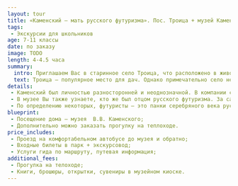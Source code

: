 ```yaml
---
layout: tour
title: «Каменский – мать русского футуризма». Пос. Троица + музей Каменского
tags:
 - Экскурсии для школьников
age: 7-11 классы
date: по заказу
image: TODO
length: 4-4.5 часа
summary:
  intro: Приглашаем Вас в старинное село Троица, что расположено в живописном месте слияния трех рек.
  text: Троица – популярное место для дач. Однако примечательно село не только этим. Здесь в свое время жил и трудился великий русский поэт, основатель русского футуризма – Василий Каменский. Мы посетим мемориальный дом-музей В.В Каменского, в котором в  1932-1951 годах проживал поэт.
details:
 - Каменский был личностью разносторонней и неоднозначной. В компании с Маяковским, Бурлюком и Хлебниковым открыл русское направление футуризма и окрестил себя, любимого, его же матерью (русского футуризма).
 - В музее Вы также узнаете, кто же был отцом русского футуризма. За самое короткое время изучил теорию и практику воздухоплавания, приобрел аэроплан и первым пролетел над Пермской землей. Правда, парил Каменский недолго, через два года в польском городке Честохове произошла авиакатастрофа, в результате которой серьезно пострадал самолет, поэт остался жив.
 - По определению некоторых, футуристы – это панки серебряного века русской поэзии. Их любили и не понимали, не выносили и боготворили. Хулиганские выходки прошлого века остались в истории, их произведения изучают в обязательной школьной программе. А познакомиться с творчеством нашего земляка Василия Каменского можно в селе Троица Пермского края.  
blueprint:
 - Посещение дома – музея  В.В. Каменского;
 - Дополнительно можно заказать прогулку на теплоходе.
price_includes:
 - Проезд на комфортабельном автобусе до музея и обратно;
 - Входные билеты в парк + экскурсовод;
 - Услуги гида по маршруту, путевая информация;
additional_fees:
 - Прогулка на телоходе;
 - Книги, брошюры, открытки, сувениры в музейном киоске.
---
```

